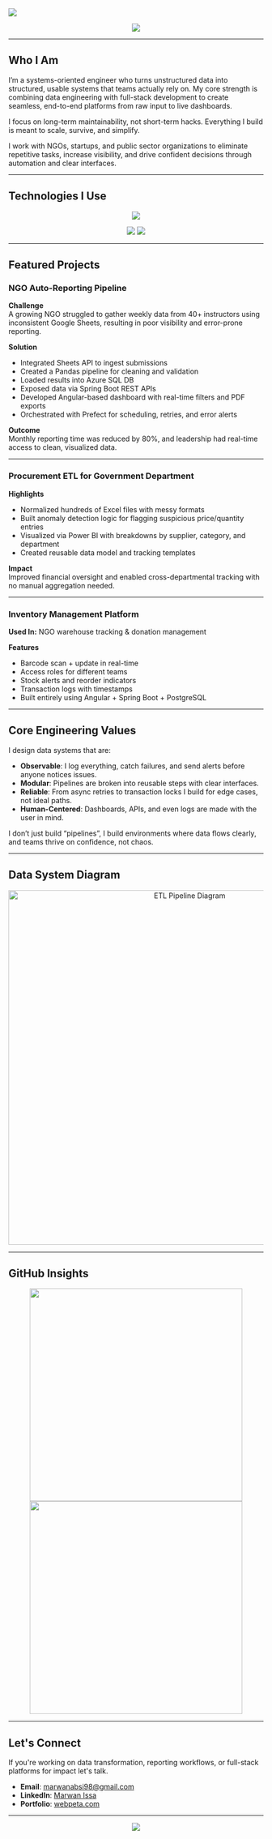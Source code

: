 <!-- ============================== -->
<!--           HEADER              -->
<!-- ============================== -->

<!-- Gradient + Wave + Desc -->
<img src="https://capsule-render.vercel.app/api?type=waving&color=0:0F2027,50:203A43,100:2C5364&height=300&section=header&text=Marwan%20Issa&fontSize=60&fontColor=FFFFFF&fontAlign=50&desc=Data%20Engineer%20 2+ years|%20Full%20Stack 1+ year%20Developer%20|%20Automation%20Architect 2+ &descAlign=50&descSize=20"/>

<p align="center">
  <img src="https://readme-typing-svg.herokuapp.com?font=Fira+Code&size=22&duration=3500&pause=1000&color=36BCF7&center=true&vCenter=true&width=800&lines=Smart+Pipelines+for+Real+Impact;From+Spreadsheets+to+Automated+Systems;Turning+Data+into+Decisions" />
</p>

---

## Who I Am

I’m a systems-oriented engineer who turns unstructured data into structured, usable systems that teams actually rely on. My core strength is combining data engineering with full-stack development to create seamless, end-to-end platforms from raw input to live dashboards.

I focus on long-term maintainability, not short-term hacks. Everything I build is meant to scale, survive, and simplify.  

I work with NGOs, startups, and public sector organizations to eliminate repetitive tasks, increase visibility, and drive confident decisions through automation and clear interfaces.

---

## Technologies I Use

<p align="center">
  <img src="https://skillicons.dev/icons?i=python,azure,postgresql,spring,angular,docker,git,vscode,figma&theme=dark" />
</p>


<p align="center">
  <img src="https://img.shields.io/badge/Airflow-017CEE?style=for-the-badge&logo=apacheairflow&logoColor=white"/>
  <img src="https://img.shields.io/badge/Prefect-2E2E2E?style=for-the-badge&logo=prefect&logoColor=00BFFF"/>
</p>

---

## Featured Projects

### NGO Auto-Reporting Pipeline

**Challenge**  
A growing NGO struggled to gather weekly data from 40+ instructors using inconsistent Google Sheets, resulting in poor visibility and error-prone reporting.

**Solution**  
- Integrated Sheets API to ingest submissions
- Created a Pandas pipeline for cleaning and validation
- Loaded results into Azure SQL DB
- Exposed data via Spring Boot REST APIs
- Developed Angular-based dashboard with real-time filters and PDF exports
- Orchestrated with Prefect for scheduling, retries, and error alerts

**Outcome**  
Monthly reporting time was reduced by 80%, and leadership had real-time access to clean, visualized data.

---

### Procurement ETL for Government Department

**Highlights**  
- Normalized hundreds of Excel files with messy formats  
- Built anomaly detection logic for flagging suspicious price/quantity entries  
- Visualized via Power BI with breakdowns by supplier, category, and department  
- Created reusable data model and tracking templates  

**Impact**  
Improved financial oversight and enabled cross-departmental tracking with no manual aggregation needed.

---

### Inventory Management Platform

**Used In:** NGO warehouse tracking & donation management

**Features**
- Barcode scan + update in real-time
- Access roles for different teams
- Stock alerts and reorder indicators
- Transaction logs with timestamps
- Built entirely using Angular + Spring Boot + PostgreSQL

---

## Core Engineering Values

I design data systems that are:

- **Observable**: I log everything, catch failures, and send alerts before anyone notices issues.
- **Modular**: Pipelines are broken into reusable steps with clear interfaces.
- **Reliable**: From async retries to transaction locks I build for edge cases, not ideal paths.
- **Human-Centered**: Dashboards, APIs, and even logs are made with the user in mind.

I don’t just build “pipelines”, I build environments where data flows clearly, and teams thrive on confidence, not chaos.

---

## Data System Diagram

<p align="center">
  <img src="https://www.databricks.com/sites/default/files/2020/08/blog-accelerate-etl-1-og.png" width="700" alt="ETL Pipeline Diagram"/>
</p>

---

## GitHub Insights

<p align="center">
  <img src="https://github-readme-stats.vercel.app/api?username=marwanabsi&show_icons=true&theme=react&count_private=true&hide_border=true" width="420" />
  <img src="https://github-readme-streak-stats.herokuapp.com?user=marwanabsi&theme=react&hide_border=true" width="420" />
</p>

---

## Let's Connect

If you're working on data transformation, reporting workflows, or full-stack platforms for impact let's talk.

- **Email**: marwanabsi98@gmail.com  
- **LinkedIn**: [Marwan Issa](https://www.linkedin.com/in/marwan-issa-1b903715a/)  
- **Portfolio**: [webpeta.com](https://webpeta.com)

---

<p align="center">
  <img src="https://readme-typing-svg.herokuapp.com?font=Fira+Code&size=20&pause=1000&color=44CCFF&center=true&vCenter=true&width=600&lines=Thanks+for+scrolling.;Let's+build+systems+that+last." />
</p>
